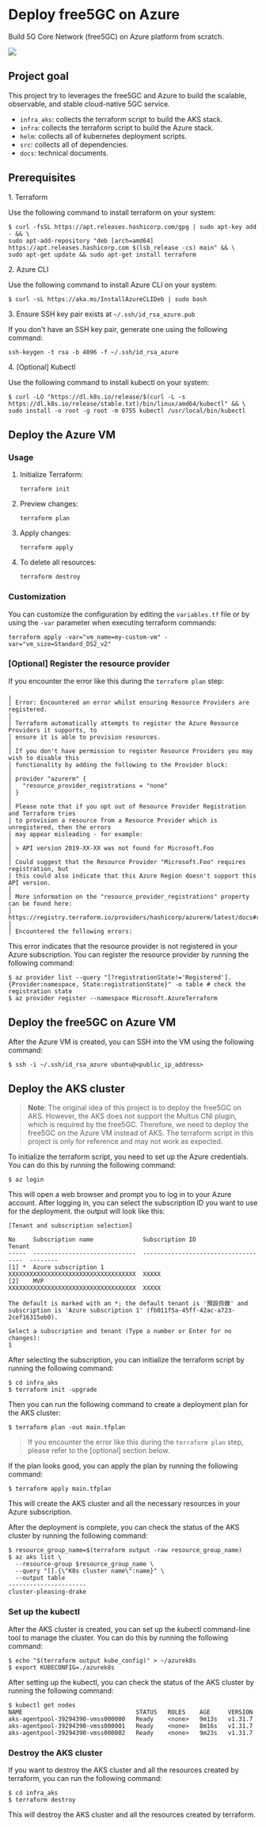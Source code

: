 # Deploy free5GC on Azure
Build 5G Core Network (free5GC) on Azure platform from scratch.

![](./assets/mvp.tif)

## Project goal

This project try to leverages the free5GC and Azure to build the scalable, observable, and stable cloud-native 5GC service.
- `infra_aks`: collects the terraform script to build the AKS stack.
- `infra`: collects the terraform script to build the Azure stack.
- `helm`: collects all of kubernetes deployment scripts.
- `src`: collects all of dependencies.
- `docs`: technical documents.

## Prerequisites

1\. Terraform

Use the following command to install terraform on your system:
```
$ curl -fsSL https://apt.releases.hashicorp.com/gpg | sudo apt-key add - && \
sudo apt-add-repository "deb [arch=amd64] https://apt.releases.hashicorp.com $(lsb_release -cs) main" && \
sudo apt-get update && sudo apt-get install terraform
```

2\. Azure CLI

Use the following command to install Azure CLI on your system:
```
$ curl -sL https://aka.ms/InstallAzureCLIDeb | sudo bash
```

3\. Ensure SSH key pair exists at `~/.ssh/id_rsa_azure.pub`

If you don't have an SSH key pair, generate one using the following command:
```
ssh-keygen -t rsa -b 4096 -f ~/.ssh/id_rsa_azure
```

4\. [Optional] Kubectl

Use the following command to install kubectl on your system:
```
$ curl -LO "https://dl.k8s.io/release/$(curl -L -s https://dl.k8s.io/release/stable.txt)/bin/linux/amd64/kubectl" && \
sudo install -o root -g root -m 0755 kubectl /usr/local/bin/kubectl
```

## Deploy the Azure VM

### Usage

1. Initialize Terraform:
   ```
   terraform init
   ```

2. Preview changes:
   ```
   terraform plan
   ```

3. Apply changes:
   ```
   terraform apply
   ```

4. To delete all resources:
   ```
   terraform destroy
   ```

### Customization

You can customize the configuration by editing the `variables.tf` file or by using the `-var` parameter when executing terraform commands:

```
terraform apply -var="vm_name=my-custom-vm" -var="vm_size=Standard_DS2_v2"
```

### [Optional] Register the resource provider
If you encounter the error like this during the `terraform plan` step:
```
╷
│ Error: Encountered an error whilst ensuring Resource Providers are registered.
│ 
│ Terraform automatically attempts to register the Azure Resource Providers it supports, to
│ ensure it is able to provision resources.
│ 
│ If you don't have permission to register Resource Providers you may wish to disable this
│ functionality by adding the following to the Provider block:
│ 
│ provider "azurerm" {
│   "resource_provider_registrations = "none"
│ }
│ 
│ Please note that if you opt out of Resource Provider Registration and Terraform tries
│ to provision a resource from a Resource Provider which is unregistered, then the errors
│ may appear misleading - for example:
│ 
│ > API version 2019-XX-XX was not found for Microsoft.Foo
│ 
│ Could suggest that the Resource Provider "Microsoft.Foo" requires registration, but
│ this could also indicate that this Azure Region doesn't support this API version.
│ 
│ More information on the "resource_provider_registrations" property can be found here:
│ https://registry.terraform.io/providers/hashicorp/azurerm/latest/docs#resource_provider_registrations
│ 
│ Encountered the following errors:
```
This error indicates that the resource provider is not registered in your Azure subscription. You can register the resource provider by running the following command:
```
$ az provider list --query "[?registrationState!='Registered'].{Provider:namespace, State:registrationState}" -o table # check the registration state
$ az provider register --namespace Microsoft.AzureTerraform
```

## Deploy the free5GC on Azure VM

After the Azure VM is created, you can SSH into the VM using the following command:
```
$ ssh -i ~/.ssh/id_rsa_azure ubuntu@<public_ip_address>
```

## Deploy the AKS cluster

> **Note**: The original idea of this project is to deploy the free5GC on AKS. However, the AKS does not support the Multus CNI plugin, which is required by the free5GC. Therefore, we need to deploy the free5GC on the Azure VM instead of AKS. The terraform script in this project is only for reference and may not work as expected.

To initialize the terraform script, you need to set up the Azure credentials. You can do this by running the following command:
```
$ az login
```
This will open a web browser and prompt you to log in to your Azure account. After logging in, you can select the subscription ID you want to use for the deployment. the output will look like this:
```
[Tenant and subscription selection]

No     Subscription name              Subscription ID                       Tenant
-----  -----------------------------  ------------------------------------  --------
[1] *  Azure subscription 1           XXXXXXXXXXXXXXXXXXXXXXXXXXXXXXXXXXXX  XXXXX
[2]    MVP                            XXXXXXXXXXXXXXXXXXXXXXXXXXXXXXXXXXXX  XXXXX

The default is marked with an *; the default tenant is '預設目錄' and subscription is 'Azure subscription 1' (fb011f5a-45ff-42ac-a723-2cef16315eb0).

Select a subscription and tenant (Type a number or Enter for no changes):  
1
```


After selecting the subscription, you can initialize the terraform script by running the following command:
```
$ cd infra_aks
$ terraform init -upgrade
```

Then you can run the following command to create a deployment plan for the AKS cluster:
```
$ terraform plan -out main.tfplan
```

> If you encounter the error like this during the `terraform plan` step, please refer to the [optional] section below.

If the plan looks good, you can apply the plan by running the following command:
```
$ terraform apply main.tfplan
```

This will create the AKS cluster and all the necessary resources in your Azure subscription.

After the deployment is complete, you can check the status of the AKS cluster by running the following command:
```
$ resource_group_name=$(terraform output -raw resource_group_name)
$ az aks list \
  --resource-group $resource_group_name \
  --query "[].{\"K8s cluster name\":name}" \
  --output table
----------------------
cluster-pleasing-drake
```

### Set up the kubectl

After the AKS cluster is created, you can set up the kubectl command-line tool to manage the cluster. You can do this by running the following command:
```
$ echo "$(terraform output kube_config)" > ~/azurek8s
$ export KUBECONFIG=./azurek8s
```

After setting up the kubectl, you can check the status of the AKS cluster by running the following command:
```
$ kubectl get nodes
NAME                                STATUS   ROLES    AGE     VERSION
aks-agentpool-39294390-vmss000000   Ready    <none>   9m13s   v1.31.7
aks-agentpool-39294390-vmss000001   Ready    <none>   8m16s   v1.31.7
aks-agentpool-39294390-vmss000002   Ready    <none>   9m23s   v1.31.7
```

### Destroy the AKS cluster

If you want to destroy the AKS cluster and all the resources created by terraform, you can run the following command:
```
$ cd infra_aks
$ terraform destroy
```
This will destroy the AKS cluster and all the resources created by terraform.